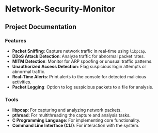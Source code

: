 # Network-Security-Monitor

## Project Documentation

### Features
- **Packet Sniffing**: Capture network traffic in real-time using `libpcap`.
- **DDoS Attack Detection**: Analyze traffic for abnormal packet rates.
- **MITM Detection**: Monitor for ARP spoofing or unusual traffic patterns.
- **Unauthorized Access Detection**: Flag suspicious login attempts or abnormal traffic.
- **Real-Time Alerts**: Print alerts to the console for detected malicious activities.
- **Packet Logging**: Option to log suspicious packets to a file for analysis.

### Tools
- **libpcap**: For capturing and analyzing network packets.
- **pthread**: For multithreading the capture and analysis tasks.
- **C Programming Language**: For implementing core functionality.
- **Command Line Interface (CLI)**: For interaction with the system.
